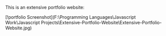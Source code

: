 This is an extensive portfolio website:

[!portfolio Screenshot](F:\Programming Languages\Javascript Work\Javascript Projects\Extensive-Portfolio-Website\Extensive-Portfolio-Website.jpg)